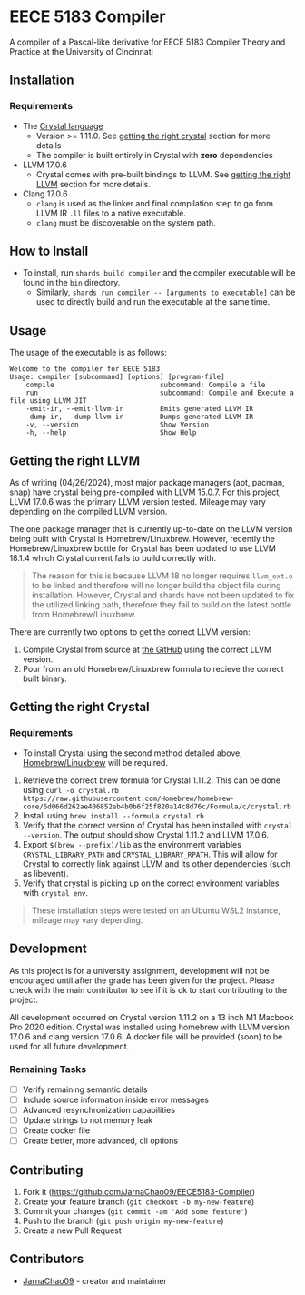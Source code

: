 # EECE 5183 Compiler

A compiler of a Pascal-like derivative for EECE 5183 Compiler Theory and Practice at the University of Cincinnati

## Installation

### Requirements

- The [Crystal language](https://crystal-lang.org/)
    - Version >= 1.11.0. See [getting the right crystal](#getting-the-right-crystal) section for more details
    - The compiler is built entirely in Crystal with **zero** dependencies
- LLVM 17.0.6
    - Crystal comes with pre-built bindings to LLVM. See [getting the right LLVM](#getting-the-right-llvm) section for more details.
- Clang 17.0.6
    - `clang` is used as the linker and final compilation step to go from LLVM IR `.ll` files to a native executable.
    - `clang` must be discoverable on the system path.

## How to Install

- To install, run `shards build compiler` and the compiler executable will be found in the `bin` directory. 
    - Similarly, `shards run compiler -- [arguments to executable]` can be used to directly build and run the executable at the same time.

## Usage

The usage of the executable is as follows:

```
Welcome to the compiler for EECE 5183
Usage: compiler [subcommand] [options] [program-file]
    compile                          subcommand: Compile a file
    run                              subcommand: Compile and Execute a file using LLVM JIT
    -emit-ir, --emit-llvm-ir         Emits generated LLVM IR
    -dump-ir, --dump-llvm-ir         Dumps generated LLVM IR
    -v, --version                    Show Version
    -h, --help                       Show Help
```

## Getting the right LLVM

As of writing (04/26/2024), most major package managers (apt, pacman, snap) have crystal being pre-compiled with LLVM 15.0.7. For this project, LLVM 17.0.6 was the primary LLVM version tested. Mileage may vary depending on the compiled LLVM version. 

The one package manager that is currently up-to-date on the LLVM version being built with Crystal is Homebrew/Linuxbrew. However, recently the Homebrew/Linuxbrew bottle for Crystal has been updated to use LLVM 18.1.4 which Crystal current fails to build correctly with. 

> The reason for this is because LLVM 18 no longer requires `llvm_ext.o` to be linked and therefore will no longer build the object file during installation. However, Crystal and shards have not been updated to fix the utilized linking path, therefore they fail to build on the latest bottle from Homebrew/Linuxbrew.

There are currently two options to get the correct LLVM version:
1. Compile Crystal from source at [the GitHub](https://github.com/crystal-lang/crystal) using the correct LLVM version.
2. Pour from an old Homebrew/Linuxbrew formula to recieve the correct built binary.

## Getting the right Crystal

### Requirements
- To install Crystal using the second method detailed above, [Homebrew/Linuxbrew](https://brew.sh/) will be required.

1. Retrieve the correct brew formula for Crystal 1.11.2. This can be done using `curl -o crystal.rb https://raw.githubusercontent.com/Homebrew/homebrew-core/6d066d262ae406852eb4b0b6f25f820a14c8d76c/Formula/c/crystal.rb`
2. Install using `brew install --formula crystal.rb`
3. Verify that the correct version of Crystal has been installed with `crystal --version`. The output should show Crystal 1.11.2 and LLVM 17.0.6.
4. Export `$(brew --prefix)/lib` as the environment variables `CRYSTAL_LIBRARY_PATH` and `CRYSTAL_LIBRARY_RPATH`. This will allow for Crystal to correctly link against LLVM and its other dependencies (such as libevent).
5. Verify that crystal is picking up on the correct environment variables with `crystal env`.

> These installation steps were tested on an Ubuntu WSL2 instance, mileage may vary depending.

## Development

As this project is for a university assignment, development will not be encouraged until after the grade has been given for the project. Please check with the main contributor to see if it is ok to start contributing to the project.

All development occurred on Crystal version 1.11.2 on a 13 inch M1 Macbook Pro 2020 edition. Crystal was installed using homebrew with LLVM version 17.0.6 and clang version 17.0.6. A docker file will be provided (soon) to be used for all future development.

### Remaining Tasks

- [ ] Verify remaining semantic details
- [ ] Include source information inside error messages
- [ ] Advanced resynchronization capabilities
- [ ] Update strings to not memory leak
- [ ] Create docker file
- [ ] Create better, more advanced, cli options

## Contributing

1. Fork it (<https://github.com/JarnaChao09/EECE5183-Compiler>)
2. Create your feature branch (`git checkout -b my-new-feature`)
3. Commit your changes (`git commit -am 'Add some feature'`)
4. Push to the branch (`git push origin my-new-feature`)
5. Create a new Pull Request

## Contributors

- [JarnaChao09](https://github.com/JarnaChao09/) - creator and maintainer

